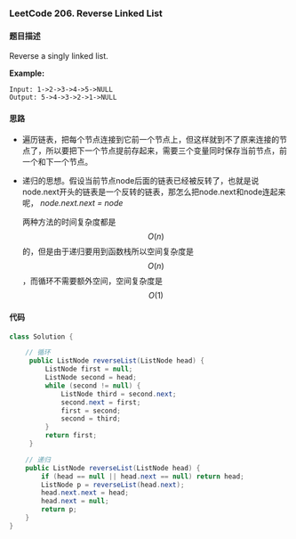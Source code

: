 ### LeetCode 206. Reverse Linked List 



#### 题目描述

Reverse a singly linked list.

**Example:**



```
Input: 1->2->3->4->5->NULL
Output: 5->4->3->2->1->NULL
```



#### 思路

- 遍历链表，把每个节点连接到它前一个节点上，但这样就到不了原来连接的节点了，所以要把下一个节点提前存起来，需要三个变量同时保存当前节点，前一个和下一个节点。

- 递归的思想。假设当前节点node后面的链表已经被反转了，也就是说node.next开头的链表是一个反转的链表，那怎么把node.next和node连起来呢， *node.next.next = node*

  两种方法的时间复杂度都是 $$O(n)$$的，但是由于递归要用到函数栈所以空间复杂度是$$O(n)$$，而循环不需要额外空间，空间复杂度是$$O(1)$$ 

#### 代码

```Java
class Solution {

    // 循环
     public ListNode reverseList(ListNode head) {
         ListNode first = null;
         ListNode second = head;
         while (second != null) {
             ListNode third = second.next;
             second.next = first;
             first = second;
             second = third;
         }
         return first;
     }

    // 递归
    public ListNode reverseList(ListNode head) {
        if (head == null || head.next == null) return head;
        ListNode p = reverseList(head.next);
        head.next.next = head;
        head.next = null;
        return p;
    }
}
```




